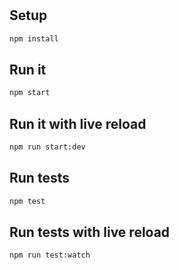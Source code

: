 # 



## Setup

```bash
npm install
```

## Run it

```bash
npm start
```

## Run it with live reload

```bash
npm run start:dev
```

## Run tests

```bash
npm test
```

## Run tests with live reload

```bash
npm run test:watch
```
